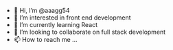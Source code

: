 - 👋 Hi, I’m @aaagg54
- 👀 I’m interested in front end development 
- 🌱 I’m currently learning React 
- 💞️ I’m looking to collaborate on full stack development 
- 📫 How to reach me ...

<!---
aaagg54/aaagg54 is a ✨ special ✨ repository because its `README.md` (this file) appears on your GitHub profile.
You can click the Preview link to take a look at your changes.
--->
